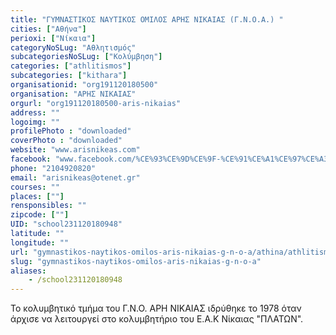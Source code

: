 ```yaml
---
title: "ΓΥΜΝΑΣΤΙΚΟΣ ΝΑΥΤΙΚΟΣ ΟΜΙΛΟΣ ΑΡΗΣ ΝΙΚΑΙΑΣ (Γ.Ν.Ο.Α.) "
cities: ["Αθήνα"]
perioxi: ["Νίκαια"]
categoryNoSLug: "Αθλητισμός"
subcategoriesNoSLug: ["Κολύμβηση"]
categories: ["athlitismos"]
subcategories: ["kithara"]
organisationid: "org191120180500"
organisation: "ΑΡΗΣ ΝΙΚΑΙΑΣ"
orgurl: "org191120180500-aris-nikaias"
address: ""
logoimg: ""
profilePhoto : "downloaded"
coverPhoto : "downloaded"
website: "www.arisnikeas.com"
facebook: "www.facebook.com/%CE%93%CE%9D%CE%9F-%CE%91%CE%A1%CE%97%CE%A3-%CE%9D%CE%B9%CE%BA%CE%B1%CE%AF%CE%B1%CF%82-%CE%9A%CE%BF%CE%BB%CF%8D%CE%BC%CE%B2%CE%B7%CF%83%CE%B7-1631237493567499/"
phone: "2104920820"
email: "arisnikeas@otenet.gr"
courses: ""
places: [""]
rensponsibles: ""
zipcode: [""]
UID: "school231120180948"
latitude: ""
longitude: ""
url: "gymnastikos-naytikos-omilos-aris-nikaias-g-n-o-a/athina/athlitismos/kithara"
slug: "gymnastikos-naytikos-omilos-aris-nikaias-g-n-o-a"
aliases:
    - /school231120180948
---
```



Το κολυμβητικό τμήμα του Γ.Ν.Ο. ΑΡΗ ΝΙΚΑΙΑΣ ιδρύθηκε το 1978 όταν άρχισε να λειτουργεί στο κολυμβητήριο του Ε.Α.Κ Νίκαιας &quot;ΠΛΑΤΩΝ&quot;.

